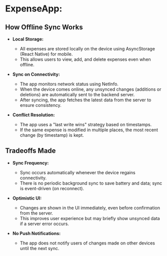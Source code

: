 # ExpenseApp: 

## How Offline Sync Works

- **Local Storage:**
  - All expenses are stored locally on the device using AsyncStorage (React Native) for mobile.
  - This allows users to view, add, and delete expenses even when offline.

- **Sync on Connectivity:**
  - The app monitors network status using NetInfo.
  - When the device comes online, any unsynced changes (additions or deletions) are automatically sent to the backend server.
  - After syncing, the app fetches the latest data from the server to ensure consistency.

- **Conflict Resolution:**
  - The app uses a "last write wins" strategy based on timestamps.
  - If the same expense is modified in multiple places, the most recent change (by timestamp) is kept.

## Tradeoffs Made

- **Sync Frequency:**
  - Sync occurs automatically whenever the device regains connectivity.
  - There is no periodic background sync to save battery and data; sync is event-driven (on reconnect).

- **Optimistic UI:**
  - Changes are shown in the UI immediately, even before confirmation from the server.
  - This improves user experience but may briefly show unsynced data if a server error occurs.

- **No Push Notifications:**
  - The app does not notify users of changes made on other devices until the next sync.





